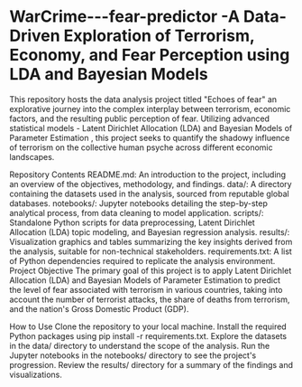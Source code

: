 # WarCrime---fear-predictor -A Data-Driven Exploration of Terrorism, Economy, and Fear Perception using LDA and Bayesian Models

This repository hosts the data analysis project titled "Echoes of fear" an explorative journey into the complex interplay between terrorism, economic factors, and the resulting public perception of fear. Utilizing advanced statistical models - Latent Dirichlet Allocation (LDA) and Bayesian Models of Parameter Estimation , this project seeks to quantify the shadowy influence of terrorism on the collective human psyche across different economic landscapes.


Repository Contents
README.md: An introduction to the project, including an overview of the objectives, methodology, and findings.
data/: A directory containing the datasets used in the analysis, sourced from reputable global databases.
notebooks/: Jupyter notebooks detailing the step-by-step analytical process, from data cleaning to model application.
scripts/: Standalone Python scripts for data preprocessing, Latent Dirichlet Allocation (LDA) topic modeling, and Bayesian regression analysis.
results/: Visualization graphics and tables summarizing the key insights derived from the analysis, suitable for non-technical stakeholders.
requirements.txt: A list of Python dependencies required to replicate the analysis environment.
Project Objective
The primary goal of this project is to apply Latent Dirichlet Allocation (LDA) and Bayesian Models of Parameter Estimation to predict the level of fear associated with terrorism in various countries, taking into account the number of terrorist attacks, the share of deaths from terrorism, and the nation's Gross Domestic Product (GDP).

How to Use
Clone the repository to your local machine.
Install the required Python packages using pip install -r requirements.txt.
Explore the datasets in the data/ directory to understand the scope of the analysis.
Run the Jupyter notebooks in the notebooks/ directory to see the project's progression.
Review the results/ directory for a summary of the findings and visualizations.
